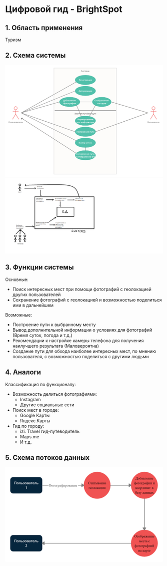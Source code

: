 # Цифровой гид - BrightSpot

## 1. Область применения

Туризм

## 2. Схема системы

![Схема системы](../Concepts/UseCase.png)
![Схема системы](../Concepts/Concept_v1.png)

## 3. Функции системы

Основные:
- Поиск интересных мест при помощи фотографий с геолокацией других пользователей
- Сохранение фотографий с геолокацией и возможностью поделиться ими в дальнейшем

Возможные:
- Построение пути к выбранному месту
- Вывод дополнительной информации о условиях для фотографий (Время суток, погода и т.д.)
- Рекомендации к настройке камеры телефона для получения наилучшего результата (Маловероятна)
- Создание пути для обхода наиболее интересных мест, по мнению пользователя, с возможностью поделиться с другими людьми

## 4. Аналоги

Классификация по функционалу:
- Возможность делиться фотографиями:
    - Instagram
    - Другие социальные сети
- Поиск мест в городе:
    - Google Карты
    - Яндекс.Карты
- Гид по городу:
    - izi. Travel гид-путеводитель
    - Maps.me
    - И т.д.

## 5. Схема потоков данных

![Схема потоков данных](../Concepts/DataStream.png)